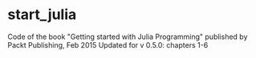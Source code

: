 # start_julia
Code of the book "Getting started with Julia Programming"
published by Packt Publishing, Feb 2015
Updated for v 0.5.0:   chapters 1-6
